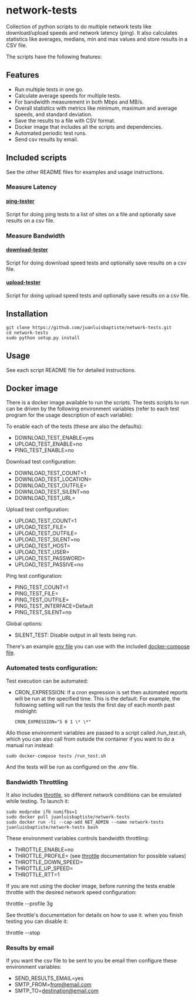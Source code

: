# network-tests
Collection of python scripts to do multiple network tests like download/upload speeds and network 
latency (ping). It also calculates statistics like averages, medians, min and max values and store 
results in a CSV file.

The scripts have the following features:

## Features
- Run multiple tests in one go.
- Calculate average speeds for multiple tests.
- For bandwidth measurement in both Mbps and MB/s.
- Overall statistics with metrics like minimum, maximum and average speeds, and standard deviation.
- Save the results to a file with CSV format.
- Docker image that includes all the scripts and dependencies.
- Automated periodic test runs.
- Send csv results by email.

## Included scripts

See the other README files for examples and usage instructions.

### Measure Latency
#### [ping-tester](https://github.com/juanluisbaptiste/network-tests/tree/master/README.ping.md)


Script for doing ping tests to a list of sites on a file and optionally save results on a csv file.

### Measure Bandwidth

#### [download-tester](https://github.com/juanluisbaptiste/network-tests/tree/master/README.download.md)


Script for doing download speed tests and optionally save results on a csv file.

#### [upload-tester](https://github.com/juanluisbaptiste/network-tests/tree/master/README.upload.md)


Script for doing upload speed tests and optionally save results on a csv file.

## Installation

    git clone https://github.com/juanluisbaptiste/network-tests.git
    cd network-tests
    sudo python setup.py install

## Usage

See each script README file for detailed instructions.

## Docker image
There is a docker image available to run the scripts. The tests scripts to run can
be driven by the following environment variables (refer to each test program for
  the usage description of each variable):

To enable each of the tests (these are also the defaults):
* DOWNLOAD_TEST_ENABLE=yes
* UPLOAD_TEST_ENABLE=no
* PING_TEST_ENABLE=no

Download test configuration:
* DOWNLOAD_TEST_COUNT=1
* DOWNLOAD_TEST_LOCATION=
* DOWNLOAD_TEST_OUTFILE=
* DOWNLOAD_TEST_SILENT=no
* DOWNLOAD_TEST_URL=

Upload test configuration:
* UPLOAD_TEST_COUNT=1
* UPLOAD_TEST_FILE=
* UPLOAD_TEST_OUTFILE=
* UPLOAD_TEST_SILENT=no
* UPLOAD_TEST_HOST=
* UPLOAD_TEST_USER=
* UPLOAD_TEST_PASSWORD=
* UPLOAD_TEST_PASSIVE=no

Ping test configuration:
* PING_TEST_COUNT=1
* PING_TEST_FILE=
* PING_TEST_OUTFILE=
* PING_TEST_INTERFACE=Default
* PING_TEST_SILENT=no

Global options:
* SILENT_TEST: Disable output in all tests being run.

There's an example [env file](https://github.com/juanluisbaptiste/network-tests/blob/master/.env.example) you can use with the included [docker-compose file](https://github.com/juanluisbaptiste/network-tests/blob/master/docker-compose.yml).

### Automated tests configuration:

Test execution can be automated:

* CRON_EXPRESSION: If a cron expression is set then automated reports will be run at the specified time. This is the default. For example, the following setting will run the tests the first day of each month past midnight:

      CRON_EXPRESSION="5 0 1 \* \*"

Allo those environment variables are passed to a script called _/run_test.sh_, which you can also call from outside the container if you want to do a manual run instead:

    sudo docker-compose tests /run_test.sh

And the tests will be run as configured on the .env file.

### Bandwidth Throttling

It also includes [throttle](https://www.sitespeed.io/documentation/throttle/), so different network conditions can be emulated while testing. To launch it:

    sudo modprobe ifb numifbs=1
    sudo docker pull juanluisbaptiste/network-tests
    sudo docker run -ti --cap-add NET_ADMIN --name network-tests juanluisbaptiste/network-tests bash

These environment variables controls bandwidth throttling:
* THROTTLE_ENABLE=no
* THROTTLE_PROFILE= (see [throttle](https://www.sitespeed.io/documentation/throttle/) documentation for possible values)
* THROTTLE_DOWN_SPEED=
* THROTTLE_UP_SPEED=
* THROTTLE_RTT=1

If you are not using the docker image, before running the tests enable throttle with the desired network speed configuration:

throttle --profile 3g

See throttle's documentation for details on how to use it. when you finish testing you can disable it:

throttle --stop

### Results by email

If you want the csv file to be sent to you be email then configure these environment variables:
* SEND_RESULTS_EMAIL=yes
* SMTP_FROM=from@email.com
* SMTP_TO=destination@email.com
